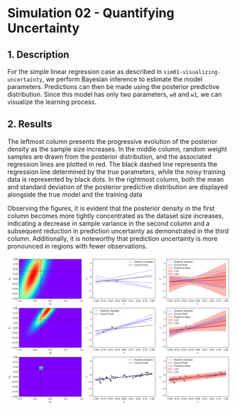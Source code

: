 # Simulation 02 - Quantifying Uncertainty

## 1. Description
For the simple linear regression case as described in `sim01-visualizing-uncertainty`, we perform Bayesian inference to estimate the model parameters. Predictions can then be made using the posterior predictive distribution. Since this model has only two parameters, `w0` and `w1`, we can visualize the learning process.

## 2. Results
The leftmost column presents the progressive evolution of the posterior density as the sample size increases. In the middle column, random weight samples are drawn from the posterior distribution, and the associated regression lines are plotted in red. The black dashed line represents the regression line determined by the *true* parameters, while the noisy training data is represented by black dots. In the rightmost column, both the mean and standard deviation of the posterior predictive distribution are displayed alongside the true model and the training data

Observing the figures, it is evident that the posterior density in the first column becomes more tightly concentrated as the dataset size increases, indicating a decrease in sample variance in the second column and a subsequent reduction in prediction uncertainty as demonstrated in the third column. Additionally, it is noteworthy that prediction uncertainty is more pronounced in regions with fewer observations.

![](./docs/sim02-quantifying-uncertainty/bayesian_updates.png)
